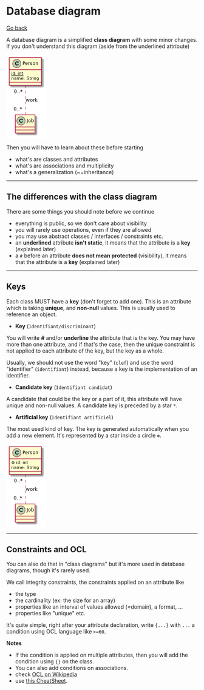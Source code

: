# Database diagram

[Go back](../index.md)

A database diagram is a simplified **class diagram** with some minor changes. If you don't understand this diagram (aside from the underlined attribute)

![person-job](images/SoWkIImgAStDuKhEIImkLWX8BIhEprEevbAmARNBJB5IoCmhuLB8IynDjL88BYdAp4ldgkM2Ab8oqDFJKb1IqDE3CxtoanIi5ChpYxAv75BpKe3c0W00.png)

Then you will have to learn about these before starting

* what's are classes and attributes
* what's are associations and multiplicity
* what's a generalization (~=inheritance)

<hr class="sl">

## The differences with the class diagram

There are some things you should note before we continue

* everything is public, so we don't care about visibility
* you will rarely use operations, even if they are allowed
* you may use abstract classes / interfaces / constraints etc.
* an **underlined** attribute **isn't static**, it means that the attribute is a **key** (explained later)
* a ``#`` before an attribute **does not mean protected**  (visibility), it means that the attribute is a **key** (explained later)

<hr class="sl">

## Keys

Each class MUST have a **key** (don't forget to add one). This is an attribute which is taking **unique**, and **non-null** values. This is usually used to reference an object.

* **Key** (``Identifiant/discriminant``)

You will write **#** and/or **underline** the attribute that is the key. You may have more than one attribute, and if that's the case, then the unique constraint is not applied to each attribute of the key, but the key as a whole.

Usually, we should not use the word "key" (`clef`) and use the word "identifier" (``identifiant``) instead, because a key is the implementation of an identifier.

* **Candidate key** (``Identifiant candidat``)

A candidate that could be the key or a part of it, this attribute will have unique and non-null values. A candidate key is preceded by a star `*`.

* **Artificial key** (`Identifiant artificiel`)

The most used kind of key. The key is generated automatically when you add a new element. It's represented by a star inside a circle ``⊛``.

![artificial key](images/SoWkIImgAStDuKhEIImkLWX8BIhEprEevb9ur3LR8JF5IY4phuHB8IynDzLA8RYaA3CldQkM2wfAoK1FJqj1IK5F3yxqoazIi58epo_Avd98pKi16Wm0.png)

<hr class="sl">

## Constraints and OCL

You can also do that in "class diagrams" but it's more used in database diagrams, though it's rarely used.

We call integrity constraints, the constraints applied on an attribute like

* the type
* the cardinality (ex: the size for an array)
* properties like an interval of values allowed (=domain), a format, ...
* properties like "unique" etc.

It's quite simple, right after your attribute declaration, write ``{...}`` with ``...`` a condition using OCL language like ``>=60``.

**Notes**

* If the condition is applied on multiple attributes, then you will add the condition using ``{}`` on the class.
* You can also add conditions on associations.
* check [OCL on Wikipedia](https://en.wikipedia.org/wiki/Object_Constraint_Language)
* use [this CheatSheet](https://scribetools.readthedocs.io/en/latest/_downloads/UMLOCL-CheatSheet-18.pdf).